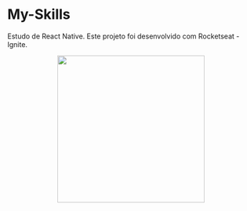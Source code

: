 # My-Skills
Estudo de React Native. Este projeto foi desenvolvido com Rocketseat - Ignite.


<div align="center">
<img src="https://user-images.githubusercontent.com/77082797/134605985-99166bee-ad6a-4698-8263-4dbbe3972df3.png" width="300px" />
</div>
